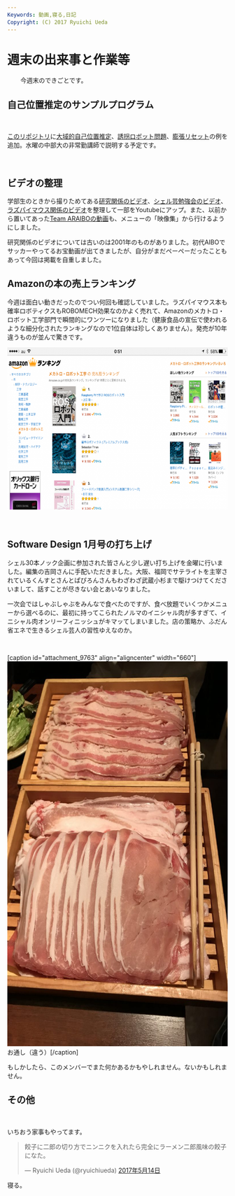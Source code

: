 ```yaml
---
Keywords: 動画,寝る,日記
Copyright: (C) 2017 Ryuichi Ueda
---
```


# 週末の出来事と作業等
<p style="padding-left: 30px;">今週末のできごとです。</p>

<h2>自己位置推定のサンプルプログラム</h2>
&nbsp;

<a href="https://github.com/ryuichiueda/probrobo_practice">このリポジトリ</a>に<a href="https://github.com/ryuichiueda/probrobo_practice/blob/master/monte_carlo_localization/5.global_localization.ipynb">大域的自己位置推定</a>、<a href="https://github.com/ryuichiueda/probrobo_practice/blob/master/monte_carlo_localization/6.kidnapped_robot_problem.ipynb">誘拐ロボット問題</a>、<a href="https://github.com/ryuichiueda/probrobo_practice/blob/master/monte_carlo_localization/7.expansion_resetting.ipynb">膨張リセット</a>の例を追加。水曜の中部大の非常勤講師で説明する予定です。

&nbsp;
<h2>ビデオの整理</h2>
学部生のときから撮りためてある<a href="/?page=09712">研究関係のビデオ</a>、<a href="/?page=09678">シェル芸勉強会のビデオ</a>、<a href="/?page=09663">ラズパイマウス関係のビデオ</a>を整理して一部をYoutubeにアップ。また、以前から置いてあった<a href="/?page=00851">Team ARAIBOの動画</a>も、メニューの「映像集」から行けるようにしました。

研究関係のビデオについては古いのは2001年のものがありました。初代AIBOでサッカーやってるお宝動画が出てきましたが、自分がまだペーペーだったこともあって今回は掲載を自重しました。
<h2>Amazonの本の売上ランキング</h2>
今週は面白い動きだったのでつい何回も確認していました。ラズパイマウス本も確率ロボティクスもROBOMECH効果なのかよく売れて、Amazonのメカトロ・ロボット工学部門で瞬間的にワンツーになりました（健康食品の宣伝で使われるような細分化されたランキングなので1位自体は珍しくありません）。発売が10年違うものが並んで驚きです。

<a href="IMG_6551.png"><img class="aligncenter size-large wp-image-9760" src="IMG_6551-1024x576.png" alt="" width="660" height="371" /></a>

&nbsp;
<h2>Software Design 1月号の打ち上げ</h2>
シェル30本ノック企画に参加された皆さんと少し遅い打ち上げを金曜に行いました。編集の吉岡さんに手配いただきました。大阪、福岡でサテライトを主宰されているくんすとさんとぱぴろんさんもわざわざ武蔵小杉まで駆けつけてくださいまして、話すことが尽きない会とあいなりました。

一次会ではしゃぶしゃぶをみんなで食べたのですが、食べ放題でいくつかメニューから選べるのに、最初に持ってこられたノルマのイニシャル肉が多すぎて、イニシャル肉オンリーフィニッシュがキマッてしまいました。店の策略か、ふだん省エネで生きるシェル芸人の習性ゆえなのか。

&nbsp;

[caption id="attachment_9763" align="aligncenter" width="660"]<a href="IMG_6541-e1494771671302.jpg"><img class="size-large wp-image-9763" src="IMG_6541-e1494771671302-768x1024.jpg" alt="" width="660" height="880" /></a> お通し（違う）[/caption]

もしかしたら、このメンバーでまた何かあるかもやしれません。ないかもしれません。
<h2>その他</h2>
&nbsp;

いちおう家事もやってます。

<blockquote class="twitter-tweet" data-lang="ja"><p lang="ja" dir="ltr">餃子に二郎の切り方でニンニクを入れたら完全にラーメン二郎風味の餃子になた。</p>&mdash; Ryuichi Ueda (@ryuichiueda) <a href="https://twitter.com/ryuichiueda/status/863709584560607232">2017年5月14日</a></blockquote> <script async src="//platform.twitter.com/widgets.js" charset="utf-8"></script>



寝る。
